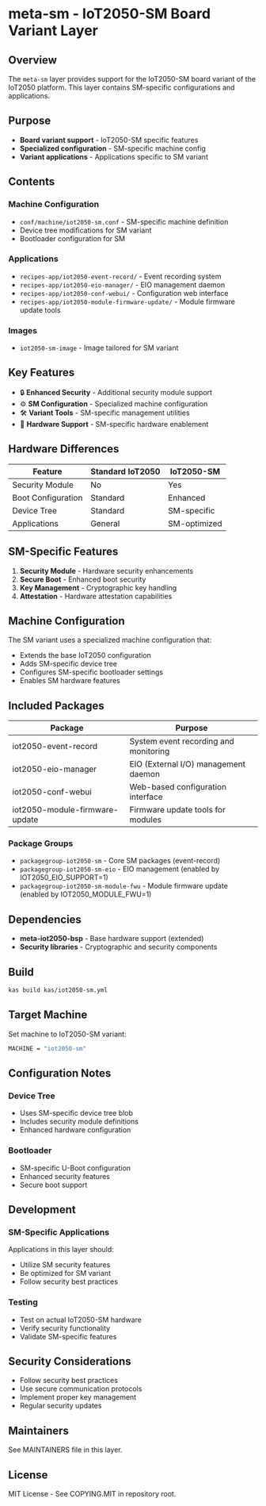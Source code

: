 # meta-sm - IoT2050-SM Board Variant Layer

## Overview

The `meta-sm` layer provides support for the IoT2050-SM board variant of the IoT2050 platform. This layer contains SM-specific configurations and applications.

## Purpose

- **Board variant support** - IoT2050-SM specific features
- **Specialized configuration** - SM-specific machine config
- **Variant applications** - Applications specific to SM variant

## Contents

### Machine Configuration
- `conf/machine/iot2050-sm.conf` - SM-specific machine definition
- Device tree modifications for SM variant
- Bootloader configuration for SM

### Applications
- `recipes-app/iot2050-event-record/` - Event recording system
- `recipes-app/iot2050-eio-manager/` - EIO management daemon
- `recipes-app/iot2050-conf-webui/` - Configuration web interface
- `recipes-app/iot2050-module-firmware-update/` - Module firmware update tools

### Images
- `iot2050-sm-image` - Image tailored for SM variant

## Key Features

- 🔒 **Enhanced Security** - Additional security module support
- ⚙️ **SM Configuration** - Specialized machine configuration
- 🛠️ **Variant Tools** - SM-specific management utilities
- 🔧 **Hardware Support** - SM-specific hardware enablement

## Hardware Differences

| Feature | Standard IoT2050 | IoT2050-SM |
|---------|------------------|------------|
| Security Module | No | Yes |
| Boot Configuration | Standard | Enhanced |
| Device Tree | Standard | SM-specific |
| Applications | General | SM-optimized |

## SM-Specific Features

1. **Security Module** - Hardware security enhancements
2. **Secure Boot** - Enhanced boot security
3. **Key Management** - Cryptographic key handling
4. **Attestation** - Hardware attestation capabilities

## Machine Configuration

The SM variant uses a specialized machine configuration that:
- Extends the base IoT2050 configuration
- Adds SM-specific device tree
- Configures SM-specific bootloader settings
- Enables SM hardware features

## Included Packages

| Package | Purpose |
|---------|---------|
| iot2050-event-record | System event recording and monitoring |
| iot2050-eio-manager | EIO (External I/O) management daemon |
| iot2050-conf-webui | Web-based configuration interface |
| iot2050-module-firmware-update | Firmware update tools for modules |

### Package Groups

- `packagegroup-iot2050-sm` - Core SM packages (event-record)
- `packagegroup-iot2050-sm-eio` - EIO management (enabled by IOT2050_EIO_SUPPORT=1)
- `packagegroup-iot2050-sm-module-fwu` - Module firmware update (enabled by IOT2050_MODULE_FWU=1)

## Dependencies

- **meta-iot2050-bsp** - Base hardware support (extended)
- **Security libraries** - Cryptographic and security components

## Build

```bash
kas build kas/iot2050-sm.yml
```

## Target Machine

Set machine to IoT2050-SM variant:
```bash
MACHINE = "iot2050-sm"
```

## Configuration Notes

### Device Tree
- Uses SM-specific device tree blob
- Includes security module definitions
- Enhanced hardware configuration

### Bootloader
- SM-specific U-Boot configuration
- Enhanced security features
- Secure boot support

## Development

### SM-Specific Applications
Applications in this layer should:
- Utilize SM security features
- Be optimized for SM variant
- Follow security best practices

### Testing
- Test on actual IoT2050-SM hardware
- Verify security functionality
- Validate SM-specific features

## Security Considerations

- Follow security best practices
- Use secure communication protocols
- Implement proper key management
- Regular security updates

## Maintainers

See MAINTAINERS file in this layer.

## License

MIT License - See COPYING.MIT in repository root.